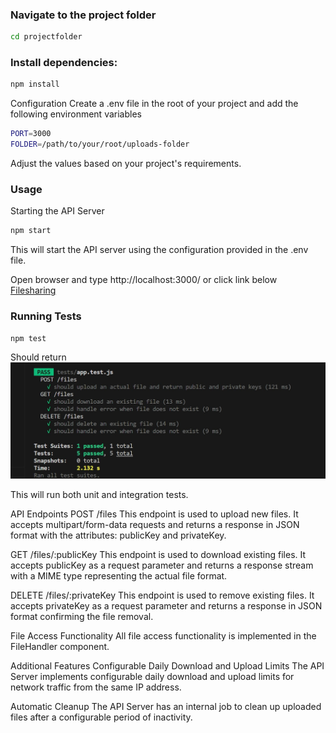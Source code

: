 ### Navigate to the project folder

```bash
cd projectfolder
```

### Install dependencies:

```bash
npm install
```

Configuration
Create a .env file in the root of your project and add the following environment variables

```bash
PORT=3000
FOLDER=/path/to/your/root/uploads-folder
```

Adjust the values based on your project's requirements.

### Usage

Starting the API Server

```bash
npm start
```

This will start the API server using the configuration provided in the .env file.

Open browser and type http://localhost:3000/ or click link below\
[Filesharing](http://localhost:3000/)

### Running Tests

```bash
npm test
```

Should return \
![alt](test-ui.jpg)

This will run both unit and integration tests.

API Endpoints
POST /files
This endpoint is used to upload new files. It accepts multipart/form-data requests and returns a response in JSON format with the attributes: publicKey and privateKey.

GET /files/:publicKey
This endpoint is used to download existing files. It accepts publicKey as a request parameter and returns a response stream with a MIME type representing the actual file format.

DELETE /files/:privateKey
This endpoint is used to remove existing files. It accepts privateKey as a request parameter and returns a response in JSON format confirming the file removal.

File Access Functionality
All file access functionality is implemented in the FileHandler component.

Additional Features
Configurable Daily Download and Upload Limits
The API Server implements configurable daily download and upload limits for network traffic from the same IP address.

Automatic Cleanup
The API Server has an internal job to clean up uploaded files after a configurable period of inactivity.
